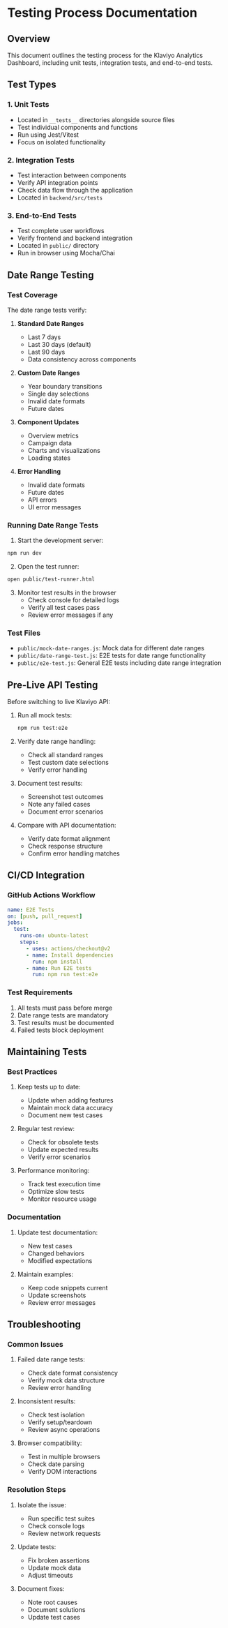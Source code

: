 # Testing Process Documentation

## Overview

This document outlines the testing process for the Klaviyo Analytics Dashboard, including unit tests, integration tests, and end-to-end tests.

## Test Types

### 1. Unit Tests
- Located in `__tests__` directories alongside source files
- Test individual components and functions
- Run using Jest/Vitest
- Focus on isolated functionality

### 2. Integration Tests
- Test interaction between components
- Verify API integration points
- Check data flow through the application
- Located in `backend/src/tests`

### 3. End-to-End Tests
- Test complete user workflows
- Verify frontend and backend integration
- Located in `public/` directory
- Run in browser using Mocha/Chai

## Date Range Testing

### Test Coverage

The date range tests verify:

1. **Standard Date Ranges**
   - Last 7 days
   - Last 30 days (default)
   - Last 90 days
   - Data consistency across components

2. **Custom Date Ranges**
   - Year boundary transitions
   - Single day selections
   - Invalid date formats
   - Future dates

3. **Component Updates**
   - Overview metrics
   - Campaign data
   - Charts and visualizations
   - Loading states

4. **Error Handling**
   - Invalid date formats
   - Future dates
   - API errors
   - UI error messages

### Running Date Range Tests

1. Start the development server:
```bash
npm run dev
```

2. Open the test runner:
```bash
open public/test-runner.html
```

3. Monitor test results in the browser
   - Check console for detailed logs
   - Verify all test cases pass
   - Review error messages if any

### Test Files

- `public/mock-date-ranges.js`: Mock data for different date ranges
- `public/date-range-test.js`: E2E tests for date range functionality
- `public/e2e-test.js`: General E2E tests including date range integration

## Pre-Live API Testing

Before switching to live Klaviyo API:

1. Run all mock tests:
   ```bash
   npm run test:e2e
   ```

2. Verify date range handling:
   - Check all standard ranges
   - Test custom date selections
   - Verify error handling

3. Document test results:
   - Screenshot test outcomes
   - Note any failed cases
   - Document error scenarios

4. Compare with API documentation:
   - Verify date format alignment
   - Check response structure
   - Confirm error handling matches

## CI/CD Integration

### GitHub Actions Workflow

```yaml
name: E2E Tests
on: [push, pull_request]
jobs:
  test:
    runs-on: ubuntu-latest
    steps:
      - uses: actions/checkout@v2
      - name: Install dependencies
        run: npm install
      - name: Run E2E tests
        run: npm run test:e2e
```

### Test Requirements

1. All tests must pass before merge
2. Date range tests are mandatory
3. Test results must be documented
4. Failed tests block deployment

## Maintaining Tests

### Best Practices

1. Keep tests up to date:
   - Update when adding features
   - Maintain mock data accuracy
   - Document new test cases

2. Regular test review:
   - Check for obsolete tests
   - Update expected results
   - Verify error scenarios

3. Performance monitoring:
   - Track test execution time
   - Optimize slow tests
   - Monitor resource usage

### Documentation

1. Update test documentation:
   - New test cases
   - Changed behaviors
   - Modified expectations

2. Maintain examples:
   - Keep code snippets current
   - Update screenshots
   - Review error messages

## Troubleshooting

### Common Issues

1. Failed date range tests:
   - Check date format consistency
   - Verify mock data structure
   - Review error handling

2. Inconsistent results:
   - Check test isolation
   - Verify setup/teardown
   - Review async operations

3. Browser compatibility:
   - Test in multiple browsers
   - Check date parsing
   - Verify DOM interactions

### Resolution Steps

1. Isolate the issue:
   - Run specific test suites
   - Check console logs
   - Review network requests

2. Update tests:
   - Fix broken assertions
   - Update mock data
   - Adjust timeouts

3. Document fixes:
   - Note root causes
   - Document solutions
   - Update test cases
